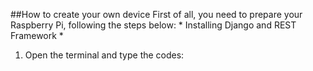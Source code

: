 ##How to create your own device
First of all, you need to prepare your Raspberry Pi, following the steps below:
*
Installing Django and REST Framework
*
1) Open the terminal and type the codes:




